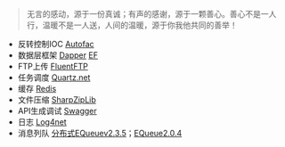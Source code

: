 > 无言的感动，源于一份真诚；有声的感谢，源于一颗善心。善心不是一人行，温暖不是一人送，人间的温暖，源于你我他共同的善举！

- 反转控制IOC [Autofac](https://github.com/colindcli/CodeGit/tree/master/Autofac)
- 数据层框架 [Dapper](https://github.com/colindcli/CodeGit/tree/master/Dapper) [EF](https://github.com/colindcli/CodeGit/tree/master/EF)
- FTP上传 [FluentFTP](https://github.com/colindcli/CodeGit/tree/master/FluentFTP)
- 任务调度 [Quartz.net](https://github.com/colindcli/CodeGit/tree/master/Quartz.net)
- 缓存 [Redis](https://github.com/colindcli/CodeGit/tree/master/Redis)
- 文件压缩 [SharpZipLib](https://github.com/colindcli/CodeGit/tree/master/SharpZipLib)
- API生成调试 [Swagger](https://github.com/colindcli/CodeGit/tree/master/Swagger)
- 日志 [Log4net](https://github.com/colindcli/CodeGit/tree/master/log4net)
- 消息列队 [分布式EQueuev2.3.5](https://github.com/colindcli/EQueueService)；[EQueue2.0.4](https://github.com/colindcli/EQueueSample)
